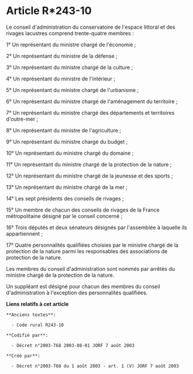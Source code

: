# Article R*243-10

Le conseil d'administration du conservatoire de l'espace littoral et des rivages lacustres comprend trente-quatre membres :

1° Un représentant du ministre chargé de l'économie ;

2° Un représentant du ministre de la défense ;

3° Un représentant du ministre chargé de la culture ;

4° Un représentant du ministre de l'intérieur ;

5° Un représentant du ministre chargé de l'urbanisme ;

6° Un représentant du ministre chargé de l'aménagement du territoire ;

7° Un représentant du ministre chargé des départements et territoires d'outre-mer ;

8° Un représentant du ministre de l'agriculture ;

9° Un représentant du ministre chargé du budget ;

10° Un représentant du ministre chargé du domaine ;

11° Un représentant du ministre chargé de la protection de la nature ;

12° Un représentant du ministre chargé de la jeunesse et des sports ;

13° Un représentant du ministre chargé de la mer ;

14° Les sept présidents des conseils de rivages ;

15° Un membre de chacun des conseils de rivages de la France métropolitaine désigné par le conseil concerné ;

16° Trois députés et deux sénateurs désignés par l'assemblée à laquelle ils appartiennent ;

17° Quatre personnalités qualifiées choisies par le ministre chargé de la protection de la nature parmi les responsables des
associations de protection de la nature.

Les membres du conseil d'administration sont nommés par arrêtés du ministre chargé de la protection de la nature.

Un suppléant est désigné pour chacun des membres du conseil d'administration à l'exception des personnalités qualifiées.

**Liens relatifs à cet article**

	**Anciens textes**:

	  - Code rural R243-10

	**Codifié par**:

	  - Décret n°2003-768 2003-08-01 JORF 7 août 2003

	**Créé par**:

	  - Décret n°2003-768 du 1 août 2003 - art. 1 (V) JORF 7 août 2003
